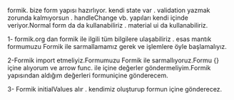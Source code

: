 formik. bize form yapısı hazırlıyor. kendi state var . validation yazmak zorunda kalmıyorsun . handleChange vb. yapıları kendi içinde veriyor.Normal form da da kullanabiliriz . material ui da kullanabiliriz.

1- formik.org  dan formik ile ilgili tüm bilgilere ulaşabiliriz . esas mantık formumuzu Formik ile sarmallamamız gerek ve işlemlere öyle başlamalıyız.

2-Formik import etmeliyiz.Formumuzu Formik ile sarmallıyoruz.Formu {} içine alıyorum ve arrow func. ile içine değerler göndermeliyim.Formik yapısından aldığım değerleri formuniçine gönderecem.

3- Formik initialValues alır . kendimiz oluşturup formun içine gönderecez.